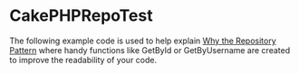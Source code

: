 # CakePHPRepoTest

The following example code is used to help explain [Why the Repository Pattern](https://www.endyourif.com/why-the-repository-pattern/)
where handy functions like GetById or GetByUsername are created to improve the readability of your code.
